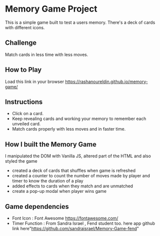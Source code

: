 # Memory Game Project

This is a simple game built to test a users memory. There's a deck of cards with different icons.

## Challenge

Match cards in less time with less moves.

## How to Play

Load this link in your browser https://rashanoureldin.github.io/memory-game/

## Instructions

* Click on a card.
* Keep revealing cards and working your memory to remember each unveiled card.
* Match cards properly with less moves and in faster time.

## How I built the Memory Game

I manipulated the DOM with Vanilla JS, altered part of the HTML and also styled the game

* created a deck of cards that shuffles when game is refreshed
* created a counter to count the number of moves made by player and timer to know the duration of a play
* added effects to cards when they match and are unmatched
* create a pop-up modal when player wins game

## Game dependencies

* Font Icon : Font Awesome https://fontawesome.com/
* Timer Function : From Sandra Israel , Fend student too. here app github link here"https://github.com/sandraisrael/Memory-Game-fend"


